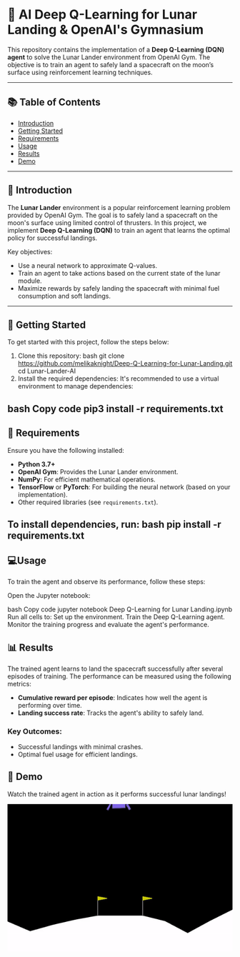# 🚀 AI Deep Q-Learning for Lunar Landing & OpenAI's Gymnasium

This repository contains the implementation of a **Deep Q-Learning (DQN) agent** to solve the Lunar Lander environment from OpenAI Gym. The objective is to train an agent to safely land a spacecraft on the moon’s surface using reinforcement learning techniques.

---

## 📚 Table of Contents
- [Introduction](#introduction)
- [Getting Started](#getting-started)
- [Requirements](#requirements)
- [Usage](#usage)
- [Results](#results)
- [Demo](#demo)
---

## 🌟 Introduction

The **Lunar Lander** environment is a popular reinforcement learning problem provided by OpenAI Gym. The goal is to safely land a spacecraft on the moon's surface using limited control of thrusters. In this project, we implement **Deep Q-Learning (DQN)** to train an agent that learns the optimal policy for successful landings.

Key objectives:
- Use a neural network to approximate Q-values.
- Train an agent to take actions based on the current state of the lunar module.
- Maximize rewards by safely landing the spacecraft with minimal fuel consumption and soft landings.

---

## 🚀 Getting Started

To get started with this project, follow the steps below:

1. Clone this repository:
bash
git clone https://github.com/melikaknight/Deep-Q-Learning-for-Lunar-Landing.git
cd Lunar-Lander-AI
2. Install the required dependencies:
It's recommended to use a virtual environment to manage dependencies:

bash
Copy code
pip3 install -r requirements.txt
---

## 🔧 Requirements
Ensure you have the following installed:

- **Python 3.7+**
- **OpenAI Gym**: Provides the Lunar Lander environment.
- **NumPy**: For efficient mathematical operations.
- **TensorFlow** or **PyTorch**: For building the neural network (based on your implementation).
- Other required libraries (see `requirements.txt`).

To install dependencies, run:
bash
pip install -r requirements.txt
---
## 💻Usage
To train the agent and observe its performance, follow these steps:

Open the Jupyter notebook:

bash
Copy code
jupyter notebook Deep Q-Learning for Lunar Landing.ipynb
Run all cells to:
Set up the environment.
Train the Deep Q-Learning agent.
Monitor the training progress and evaluate the agent's performance.

## 📊 Results
The trained agent learns to land the spacecraft successfully after several episodes of training. The performance can be measured using the following metrics:

- **Cumulative reward per episode**: Indicates how well the agent is performing over time.
- **Landing success rate**: Tracks the agent's ability to safely land.

### Key Outcomes:
- Successful landings with minimal crashes.
- Optimal fuel usage for efficient landings.

## 🎥 Demo
Watch the trained agent in action as it performs successful lunar landings! 


![Demo CountPages alpha](https://github.com/melikaknight/Deep-Q-Learning-for-Lunar-Landing/blob/main/Video/Demo.gif)

